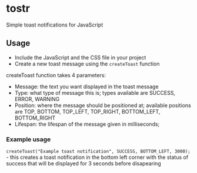 # tostr

Simple toast notifications for JavaScript

## Usage

- Include the JavaScript and the CSS file in your project
- Create a new toast message using the `createToast` function

createToast function takes 4 parameters:

- Message: the text you want displayed in the toast message
- Type: what type of message this is; types available are SUCCESS, ERROR, WARNING
- Position: where the message should be positioned at; available positions are TOP, BOTTOM, TOP_LEFT, TOP_RIGHT, BOTTOM_LEFT, BOTTOM_RIGHT
- Lifespan: the lifespan of the message given in milliseconds;

### Example usage

`createToast("Example toast notification", SUCCESS, BOTTOM_LEFT, 3000);` - this creates a toast notification in the bottom left corner with the status of success that will be displayed for 3 seconds before disapearing
